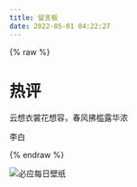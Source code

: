 ```yaml
---
title: 留言板
date: 2022-05-01 04:22:27
---
```


{% raw %}
<div class="poem-wrap">
    <div class="poem-border poem-left">
    </div>
    <div class="poem-border poem-right">
    </div>
    <h1>热评</h1>
    <p id="poem">云想衣裳花想容，春风拂槛露华浓</p>
    <p id="info">李白</p>
</div>
<script type="text/javascript" src="https://cdn.bootcss.com/jquery/3.2.1/jquery.min.js"></script>

<script type="text/javascript">
    $.get("https://v1.hitokoto.cn?c=d&c=h&c=j", function (data) {
            if (data.id > 0) {
                $('#poem').html(data.hitokoto)
                if (data.from_who != null) {
                    $('#info').html(data.from_who + " · "  + data.from );
                }
                else {
                    $('#info').html(" “ " + data.from + "” ");
                }
            }
            else { $('#poem').html("获取出错啦"); }
    })
</script>
{% endraw %}

![必应每日壁纸](http://bing.ioliu.cn/v1)




